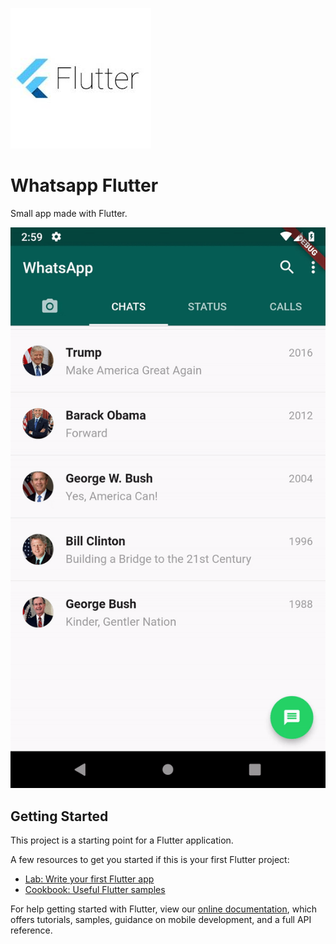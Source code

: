 ![](https://github.com/LaurentiuSimionescu/Flutter-in-40-minutes/blob/master/flutter.jpeg)
# Whatsapp Flutter
Small app made with Flutter.

![](https://github.com/LaurentiuSimionescu/Flutter-in-40-minutes/blob/master/whatsapp_flutter.gif)

## Getting Started

This project is a starting point for a Flutter application.

A few resources to get you started if this is your first Flutter project:

- [Lab: Write your first Flutter app](https://flutter.io/docs/get-started/codelab)
- [Cookbook: Useful Flutter samples](https://flutter.io/docs/cookbook)

For help getting started with Flutter, view our 
[online documentation](https://flutter.io/docs), which offers tutorials, 
samples, guidance on mobile development, and a full API reference.
